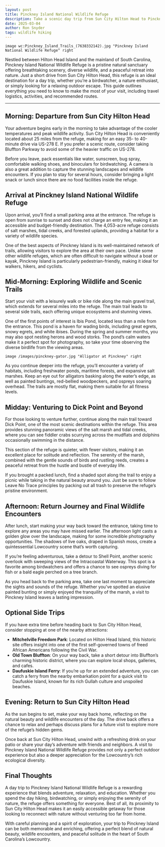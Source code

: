 ```yaml
---
layout: post
title: Pinckney Island National Wildlife Refuge
description: Take a scenic day trip from Sun City Hilton Head to Pinckney Island National Wildlife Refuge, a haven for birdwatchers, hikers, and nature lovers. Just a short drive away, the refuge offers picturesque trails, diverse wildlife, and tranquil marshland views, making for a perfect outdoor escape.
date: 2025-03-04
author: Ron Snyder
tags: wildlife hiking
---
```


`image wc:Pinckney_Island_Trails_(7638332142).jpg "Pinckney Island National Wildlife Refuge" right`

Nestled between Hilton Head Island and the mainland of South Carolina, Pinckney Island National Wildlife Refuge is a pristine natural sanctuary offering breathtaking scenery, diverse wildlife, and a peaceful retreat into nature. Just a short drive from Sun City Hilton Head, this refuge is an ideal destination for a day trip, whether you’re a birdwatcher, a nature enthusiast, or simply looking for a relaxing outdoor escape. This guide outlines everything you need to know to make the most of your visit, including travel logistics, activities, and recommended routes.

---

## Morning: Departure from Sun City Hilton Head
Your adventure begins early in the morning to take advantage of the cooler temperatures and peak wildlife activity. Sun City Hilton Head is conveniently located about 25 miles from the refuge, making for an easy 35- to 40-minute drive via US-278 E. If you prefer a scenic route, consider taking Bluffton Parkway to avoid some of the heavier traffic on US-278. 

Before you leave, pack essentials like water, sunscreen, bug spray, comfortable walking shoes, and binoculars for birdwatching. A camera is also a great addition to capture the stunning landscapes and wildlife encounters. If you plan to stay for several hours, consider bringing a light snack or lunch since there are no food facilities inside the refuge.

## Arrival at Pinckney Island National Wildlife Refuge
Upon arrival, you’ll find a small parking area at the entrance. The refuge is open from sunrise to sunset and does not charge an entry fee, making it an accessible and budget-friendly destination. The 4,053-acre refuge consists of salt marshes, tidal creeks, and forested uplands, providing a habitat for a variety of wildlife species.

One of the best aspects of Pinckney Island is its well-maintained network of trails, allowing visitors to explore the area at their own pace. Unlike some other wildlife refuges, which are often difficult to navigate without a boat or kayak, Pinckney Island is particularly pedestrian-friendly, making it ideal for walkers, hikers, and cyclists.

## Mid-Morning: Exploring Wildlife and Scenic Trails
Start your visit with a leisurely walk or bike ride along the main gravel trail, which extends for several miles into the refuge. The main trail leads to several side trails, each offering unique ecosystems and stunning views. 

One of the first points of interest is Ibis Pond, located less than a mile from the entrance. This pond is a haven for wading birds, including great egrets, snowy egrets, and white ibises. During the spring and summer months, you may also spot nesting herons and wood storks. The pond’s calm waters make it a perfect spot for photography, so take your time observing the diverse birdlife from the viewing areas.

`image /images/pinckney-gator.jpg "Alligator at Pinckney" right`

As you continue deeper into the refuge, you’ll encounter a variety of habitats, including freshwater ponds, maritime forests, and expansive salt marshes. Keep an eye out for alligators basking along the water’s edge, as well as painted buntings, red-bellied woodpeckers, and ospreys soaring overhead. The trails are mostly flat, making them suitable for all fitness levels.

## Midday: Venturing to Dick Point and Beyond
For those looking to venture further, continue along the main trail toward Dick Point, one of the most scenic destinations within the refuge. This area provides stunning panoramic views of the salt marsh and tidal creeks, where you can see fiddler crabs scurrying across the mudflats and dolphins occasionally swimming in the distance.

This section of the refuge is quieter, with fewer visitors, making it an excellent place for solitude and reflection. The serenity of the marsh, combined with the gentle sounds of birds and rustling reeds, creates a peaceful retreat from the hustle and bustle of everyday life.

If you brought a packed lunch, find a shaded spot along the trail to enjoy a picnic while taking in the natural beauty around you. Just be sure to follow Leave No Trace principles by packing out all trash to preserve the refuge’s pristine environment.

## Afternoon: Return Journey and Final Wildlife Encounters
After lunch, start making your way back toward the entrance, taking time to explore any areas you may have missed earlier. The afternoon light casts a golden glow over the landscape, making for some incredible photography opportunities. The shadows of live oaks, draped in Spanish moss, create a quintessential Lowcountry scene that’s worth capturing.

If you’re feeling adventurous, take a detour to Shell Point, another scenic overlook with sweeping views of the Intracoastal Waterway. This spot is a favorite among birdwatchers and offers a chance to see ospreys diving for fish or a bald eagle perched on a tree branch.

As you head back to the parking area, take one last moment to appreciate the sights and sounds of the refuge. Whether you’ve spotted an elusive painted bunting or simply enjoyed the tranquility of the marsh, a visit to Pinckney Island leaves a lasting impression.

## Optional Side Trips
If you have extra time before heading back to Sun City Hilton Head, consider stopping at one of the nearby attractions:
- **Mitchelville Freedom Park**: Located on Hilton Head Island, this historic site offers insight into one of the first self-governed towns of freed African Americans following the Civil War.
- **Old Town Bluffton**: On your way back, take a short detour into Bluffton’s charming historic district, where you can explore local shops, galleries, and cafes.
- **Daufuskie Island Ferry**: If you’re up for an extended adventure, you can catch a ferry from the nearby embarkation point for a quick visit to Daufuskie Island, known for its rich Gullah culture and unspoiled beaches.

## Evening: Return to Sun City Hilton Head
As the sun begins to set, make your way back home, reflecting on the natural beauty and wildlife encounters of the day. The drive back offers a chance to relax and perhaps discuss plans for a future visit to explore more of the refuge’s hidden gems.

Once back at Sun City Hilton Head, unwind with a refreshing drink on your patio or share your day’s adventure with friends and neighbors. A visit to Pinckney Island National Wildlife Refuge provides not only a perfect outdoor experience but also a deeper appreciation for the Lowcountry’s rich ecological diversity.

## Final Thoughts
A day trip to Pinckney Island National Wildlife Refuge is a rewarding experience that blends adventure, relaxation, and education. Whether you spend the day hiking, birdwatching, or simply enjoying the serenity of nature, the refuge offers something for everyone. Best of all, its proximity to Sun City Hilton Head makes it an easily accessible getaway for those looking to reconnect with nature without venturing too far from home.

With careful planning and a spirit of exploration, your trip to Pinckney Island can be both memorable and enriching, offering a perfect blend of natural beauty, wildlife encounters, and peaceful solitude in the heart of South Carolina’s Lowcountry.

